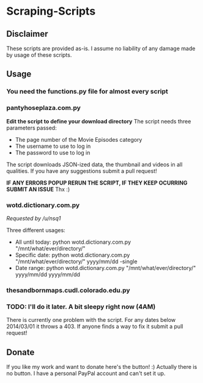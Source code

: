 # Scraping-Scripts
## Disclaimer
These scripts are provided as-is. I assume no liability of any damage made by usage of these scripts.
## Usage
### You need the functions.py file for almost every script
### pantyhoseplaza.com.py
**Edit the script to define your download directory**
The script needs three parameters passed:
- The page number of the Movie Episodes category
- The username to use to log in
- The password to use to log in

The script downloads JSON-ized data, the thumbnail and videos in all qualities.
If you have any suggestions submit a pull request!

**IF ANY ERRORS POPUP RERUN THE SCRIPT, IF THEY KEEP OCURRING SUBMIT AN ISSUE**
Thx :)

### wotd.dictionary.com.py
*Requested by /u/nsq1*

Three different usages:
- All until today: python wotd.dictionary.com.py "/mnt/what/ever/directory/"
- Specific date: python wotd.dictionary.com.py "/mnt/what/ever/directory/" yyyy/mm/dd -single
- Date range: python wotd.dictionary.com.py "/mnt/what/ever/directory/" yyyy/mm/dd yyyy/mm/dd

### thesandbornmaps.cudl.colorado.edu.py

### TODO: I'll do it later. A bit sleepy right now (4AM)

There is currently one problem with the script. For any dates below 2014/03/01 it throws a 403. If anyone finds a way to fix it submit a pull request!
## Donate
If you like my work and want to donate here's the button! :)
Actually there is no button. I have a personal PayPal account and can't set it up.
